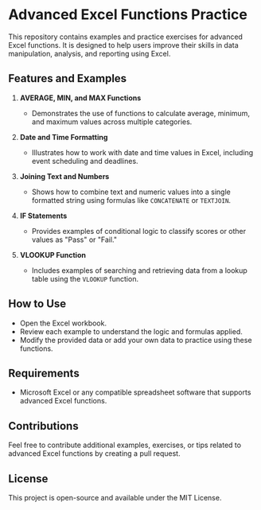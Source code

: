 # Advanced Excel Functions Practice

This repository contains examples and practice exercises for advanced Excel functions. It is designed to help users improve their skills in data manipulation, analysis, and reporting using Excel.

## Features and Examples

1. **AVERAGE, MIN, and MAX Functions**
   - Demonstrates the use of functions to calculate average, minimum, and maximum values across multiple categories.

2. **Date and Time Formatting**
   - Illustrates how to work with date and time values in Excel, including event scheduling and deadlines.

3. **Joining Text and Numbers**
   - Shows how to combine text and numeric values into a single formatted string using formulas like `CONCATENATE` or `TEXTJOIN`.

4. **IF Statements**
   - Provides examples of conditional logic to classify scores or other values as "Pass" or "Fail."

5. **VLOOKUP Function**
   - Includes examples of searching and retrieving data from a lookup table using the `VLOOKUP` function.

## How to Use

- Open the Excel workbook.
- Review each example to understand the logic and formulas applied.
- Modify the provided data or add your own data to practice using these functions.

## Requirements

- Microsoft Excel or any compatible spreadsheet software that supports advanced Excel functions.

## Contributions

Feel free to contribute additional examples, exercises, or tips related to advanced Excel functions by creating a pull request.

## License

This project is open-source and available under the MIT License.

